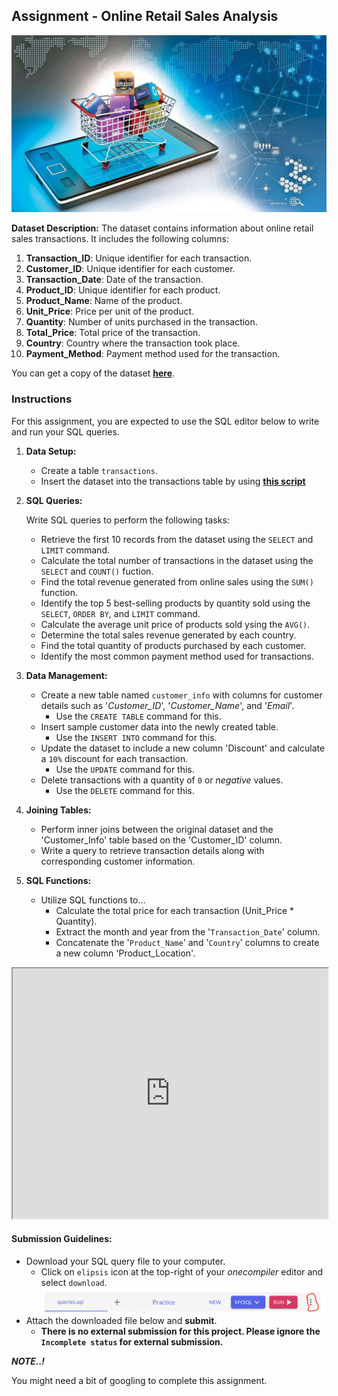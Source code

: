 ## Assignment - Online Retail Sales Analysis
![online-retail](./databases-and-sql/retail.webp)

**Dataset Description:**
The dataset contains information about online retail sales transactions. It includes the following columns:

1. **Transaction_ID**: Unique identifier for each transaction.
2. **Customer_ID**: Unique identifier for each customer.
3. **Transaction_Date**: Date of the transaction.
4. **Product_ID**: Unique identifier for each product.
5. **Product_Name**: Name of the product.
6. **Unit_Price**: Price per unit of the product.
7. **Quantity**: Number of units purchased in the transaction.
8. **Total_Price**: Total price of the transaction.
9. **Country**: Country where the transaction took place.
10. **Payment_Method**: Payment method used for the transaction.

You can get a copy of the dataset **[here](https://docs.google.com/spreadsheets/d/1vzuWTlXqI56-K7twJcJek4pt0K65JkJUg9NOl3cI6LI/copy)**.

### Instructions
For this assignment, you are expected to use the SQL editor below to write and run your SQL queries.

1. **Data Setup:**

   - Create a table `transactions`.
   - Insert the dataset into the transactions table by using **[this script](https://onecompiler.com/mysql/429k6yn35)**

2. **SQL Queries:**

    Write SQL queries to perform the following tasks:
   - Retrieve the first 10 records from the dataset using the `SELECT` and `LIMIT` command.
   - Calculate the total number of transactions in the dataset using the `SELECT` and `COUNT()` fuction.
   - Find the total revenue generated from online sales using the `SUM()` function.
   - Identify the top 5 best-selling products by quantity sold using the `SELECT`, `ORDER BY`, and `LIMIT` command.
   - Calculate the average unit price of products sold ysing the `AVG()`.
   - Determine the total sales revenue generated by each country.
   - Find the total quantity of products purchased by each customer.
   - Identify the most common payment method used for transactions.

3. **Data Management:**

   - Create a new table named `customer_info` with columns for customer details such as '*Customer_ID*', '*Customer_Name*', and '_Email_'.
      - Use the `CREATE TABLE` command for this.
   - Insert sample customer data into the newly created table.
      - Use the `INSERT INTO` command for this.
   - Update the dataset to include a new column 'Discount' and calculate a `10%` discount for each transaction.
      - Use the `UPDATE` command for this.
   - Delete transactions with a quantity of `0` or _negative_ values.
      - Use the `DELETE` command for this.

4. **Joining Tables:**

   - Perform inner joins between the original dataset and the 'Customer_Info' table based on the 'Customer_ID' column.
   - Write a query to retrieve transaction details along with corresponding customer information.

5. **SQL Functions:**

   - Utilize SQL functions to...
     - Calculate the total price for each transaction (Unit_Price * Quantity).
     - Extract the month and year from the '`Transaction_Date`' column.
     - Concatenate the '`Product_Name`' and '`Country`' columns to create a new column 'Product_Location'.


<iframe
 frameBorder="1"
 height="400px"  src="https://onecompiler.com/embed/mysql/42cvvbnzg" 
 width="100%"
 ></iframe>


#### Submission Guidelines:
- Download your SQL query file to your computer.
  - Click on `elipsis` icon at the top-right of your _onecompiler_ editor and select `download`.
  ![./databases-and-sql/download.png](./databases-and-sql/download.png)
- Attach the downloaded file below and **submit**.
  - **There is no external submission for this project.  Please ignore the `Incomplete status` for external submission.**

<aside>

**_NOTE..!_**

You might need a bit of googling to complete this assignment.
</aside>